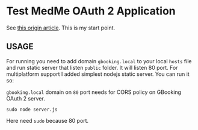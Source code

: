 # Test MedMe OAuth 2 Application

See [this origin article](https://www.sohamkamani.com/blog/javascript/2018-06-24-oauth-with-node-js/).
This is my start point.

## USAGE

For running you need to add domain `gbooking.local` to your local `hosts` file and run static server that listen `public` folder.
It will listen 80 port.
For multiplatform support I added simplest nodejs static server. You can run it so:

`gbooking.local` domain on `80` port needs for CORS policy on GBooking OAuth 2 server.

````
sudo node server.js
````

Here need `sudo` because 80 port.
